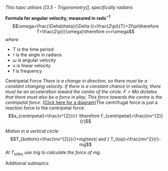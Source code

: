*This topic utilises [[3.5 - Trigonometry]], specifically radians*

**Formula for angular velocity, measured in $\text{rad}s^{-1}$**$$\omega=\frac{\Delta\theta}{\Delta t}=\frac{2\pi}{T}=2f\pi\therefore T=\frac{2\pi}{\omega}\therefore v=r\omega$$*where*
- T is the time period
- r is the angle in radians
- $\omega$ is angular velocity
- v is linear velocity
- f is frequency

Centripetal Force
*There is a change in direction, so there must be a constant changing velocity. If there is a constant chance in velocity, there must be an acceleration toward the centre of the circle. $F=Ma$ dictates that there must also be a force in play. This force towards the centre is the centripetal force.* [(Click here for a diagram)](https://xmphysics.com/wp-content/uploads/2023/01/image-109.png)The centrifugal force is just a reaction force to the centripetal force.
$$a_{centripetal}=\frac{v^{2}}{r} \therefore F_{centripetal}=\frac{mv^{2}}{r}$$

*Motion in a vertical circle*
$$T_{bottom}=\frac{mv^{2}}{r}+mg\text{ and } T_{top}=\frac{mv^2}{r}-mg$$
*At $T_{sides}$ use trig to calculate the force of mg.*

Additional subtopics:
```folder-index-content
```